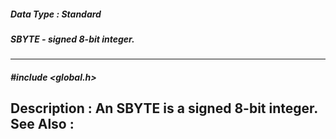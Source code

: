 ##### Data Type : Standard
##### SBYTE - signed 8-bit integer.
---
##### #include <global.h>
**Description :**
An SBYTE is a signed 8-bit integer.
**See Also :**
[](D:/md_files/.md)
---
